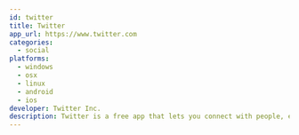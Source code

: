 ```yaml
---
id: twitter
title: Twitter
app_url: https://www.twitter.com
categories:
  - social
platforms:
  - windows
  - osx
  - linux
  - android
  - ios
developer: Twitter Inc.
description: Twitter is a free app that lets you connect with people, express yourself, and discover more about all the things you love.
---
```

